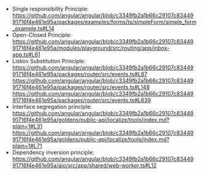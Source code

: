 - Single responsibility Principle:
https://github.com/angular/angular/blob/c3349fb2a1b66c29107c8344991716f4e461e95a/packages/examples/forms/ts/simpleForm/simple_form_example.ts#L14
- Open-Closed Principle:
https://github.com/angular/angular/blob/c3349fb2a1b66c29107c8344991716f4e461e95a/modules/playground/src/routing/app/inbox-app.ts#L61
- Liskov Substitution Principle:
https://github.com/angular/angular/blob/c3349fb2a1b66c29107c8344991716f4e461e95a/packages/router/src/events.ts#L87
https://github.com/angular/angular/blob/c3349fb2a1b66c29107c8344991716f4e461e95a/packages/router/src/events.ts#L148
https://github.com/angular/angular/blob/c3349fb2a1b66c29107c8344991716f4e461e95a/packages/router/src/events.ts#L639
- Interface segregation principle:
https://github.com/angular/angular/blob/c3349fb2a1b66c29107c8344991716f4e461e95a/goldens/public-api/localize/tools/index.md?plain=1#L31
https://github.com/angular/angular/blob/c3349fb2a1b66c29107c8344991716f4e461e95a/goldens/public-api/localize/tools/index.md?plain=1#L71
- Dependency inversion principle:
https://github.com/angular/angular/blob/c3349fb2a1b66c29107c8344991716f4e461e95a/aio/src/app/shared/web-worker.ts#L12